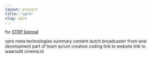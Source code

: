 ```yaml
---
layout: project
title: "vpro"
slug: vpro
---
```


for [STRP biennal](http://strp.nl/)

vpro
  meta
    technologies
    summary
  content
    dutch broadcaster
    front-end development
    part of team
    scrum
    creative coding
    link to website
    link to waarisdit
    cinema.nl
